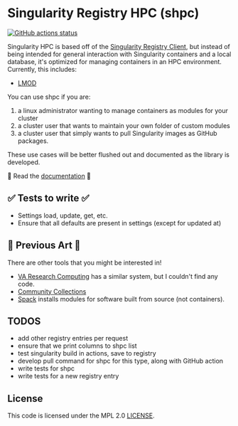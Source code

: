 # Singularity Registry HPC (shpc)

[![GitHub actions status](https://github.com/singularityhub/singularity-hpc/workflows/sregistry-ci/badge.svg?branch=master)](https://github.com/singularityhub/singularity-hpc/actions?query=branch%3Amain+workflow%3Asingularity-hpc)

Singularity HPC is based off of the [Singularity Registry Client](https://github.com/singularityhub/sregistry-cli), but instead of
being intended for general interaction with Singularity containers and a local database, it's optimized for managing containers
in an HPC environment. Currently, this includes:

 - [LMOD](https://lmod.readthedocs.io/en/latest/)

You can use shpc if you are:

1. a linux administrator wanting to manage containers as modules for your cluster
2. a cluster user that wants to maintain your own folder of custom modules
3. a cluster user that simply wants to pull Singularity images as GitHub packages.

These use cases will be better flushed out and documented as the library is developed.

📖️ Read the [documentation](https://singularity-hpc.readthedocs.io/en/latest/) 📖️

## ✅️ Tests to write ✅️

 - Settings load, update, get, etc.
 - Ensure that all defaults are present in settings (except for updated at)
 

## 🎨️ Previous Art 🎨️

There are other tools that you might be interested in!

 - [VA Research Computing](https://www.rc.virginia.edu/userinfo/rivanna/software/containers/) has a similar system, but I couldn't find any code.
 - [Community Collections](https://github.com/community-collections/community-collections)
 - [Spack](https://spack.readthedocs.io/en/latest/module_file_support.html) installs modules for software built from source (not containers).
 
## TODOS
 
 - add other registry entries per request
 - ensure that we print columns to shpc list
 - test singularity build in actions, save to registry
 - develop pull command for shpc for this type, along with GitHub action
 - write tests for shpc
 - write tests for a new registry entry

## License

This code is licensed under the MPL 2.0 [LICENSE](LICENSE).
